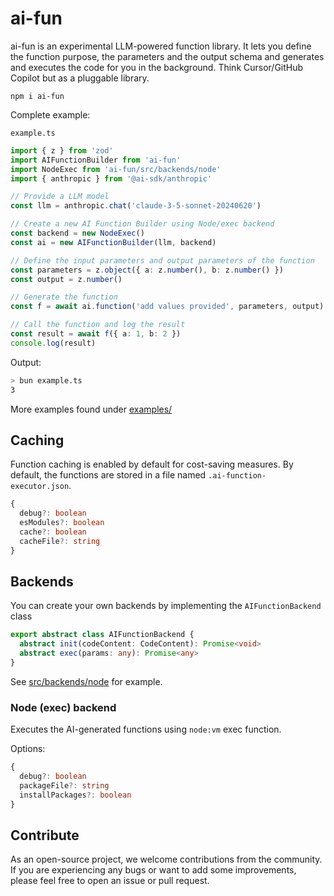 # ai-fun

ai-fun is an experimental LLM-powered function library. It lets you define the function purpose, the parameters and the output schema and generates and executes the code for you in the background. Think Cursor/GitHub Copilot but as a pluggable library.

```
npm i ai-fun
```

Complete example:

`example.ts`

```ts
import { z } from 'zod'
import AIFunctionBuilder from 'ai-fun'
import NodeExec from 'ai-fun/src/backends/node'
import { anthropic } from '@ai-sdk/anthropic'

// Provide a LLM model
const llm = anthropic.chat('claude-3-5-sonnet-20240620')

// Create a new AI Function Builder using Node/exec backend
const backend = new NodeExec()
const ai = new AIFunctionBuilder(llm, backend)

// Define the input parameters and output parameters of the function
const parameters = z.object({ a: z.number(), b: z.number() })
const output = z.number()

// Generate the function
const f = await ai.function('add values provided', parameters, output)

// Call the function and log the result
const result = await f({ a: 1, b: 2 })
console.log(result)
```

Output:

```sh
> bun example.ts
3
```

More examples found under [examples/](examples/)

## Caching

Function caching is enabled by default for cost-saving measures. By default, the functions are stored in a file named `.ai-function-executor.json`.

```ts
{
  debug?: boolean
  esModules?: boolean
  cache?: boolean
  cacheFile?: string
}
```

## Backends

You can create your own backends by implementing the `AIFunctionBackend` class

```ts
export abstract class AIFunctionBackend {
  abstract init(codeContent: CodeContent): Promise<void>
  abstract exec(params: any): Promise<any>
}
```

See [src/backends/node](src/backends/node) for example.

### Node (exec) backend

Executes the AI-generated functions using `node:vm` exec function.

Options:

```ts
{
  debug?: boolean
  packageFile?: string
  installPackages?: boolean
}
```

## Contribute

As an open-source project, we welcome contributions from the community. If you are experiencing any bugs or want to add some improvements, please feel free to open an issue or pull request.
